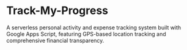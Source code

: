 # Track-My-Progress
A serverless personal activity and expense tracking system built with Google Apps Script, featuring GPS-based location tracking and comprehensive financial transparency.
